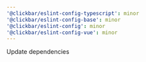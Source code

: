 ```yaml
---
'@clickbar/eslint-config-typescript': minor
'@clickbar/eslint-config-base': minor
'@clickbar/eslint-config': minor
'@clickbar/eslint-config-vue': minor
---
```


Update dependencies
